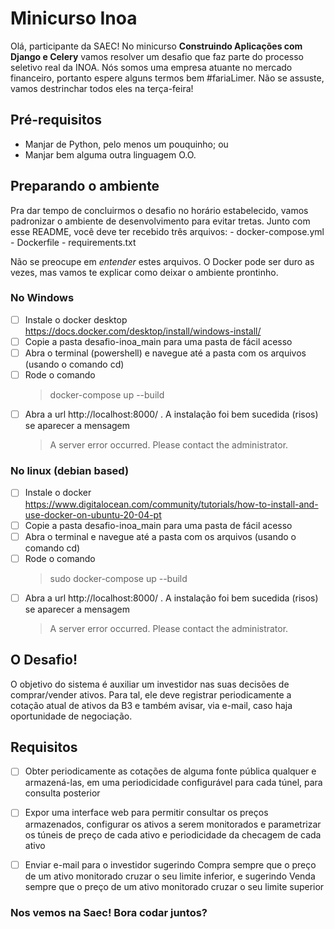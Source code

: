 # Minicurso Inoa 
Olá, participante da SAEC! 
No minicurso **Construindo Aplicações com Django e Celery** vamos resolver um desafio que faz parte do processo seletivo real da INOA. Nós somos uma empresa atuante no mercado financeiro, portanto espere alguns termos bem #fariaLimer. Não se assuste, vamos destrinchar todos eles na terça-feira! 
 
## Pré-requisitos
	 
- Manjar de Python, pelo menos um pouquinho; ou 
- Manjar bem alguma outra linguagem O.O. 


## Preparando o ambiente

Pra dar tempo de concluirmos o desafio no horário estabelecido, vamos padronizar o ambiente de desenvolvimento para evitar tretas. Junto com esse README, você deve ter recebido três arquivos:
	- docker-compose.yml 
	- Dockerfile
	- requirements.txt

Não se preocupe em _entender_ estes arquivos. O Docker pode ser duro as vezes, mas vamos te explicar como deixar o ambiente prontinho. 

### No Windows 

- [ ] Instale o docker desktop https://docs.docker.com/desktop/install/windows-install/
- [ ] Copie a pasta desafio-inoa_main para uma pasta de fácil acesso 
- [ ] Abra o terminal (powershell) e navegue até a pasta com os arquivos (usando o comando cd) 
- [ ] Rode o comando  
	 > docker-compose up --build
- [ ] Abra a url http://localhost:8000/ . A instalação foi bem sucedida (risos) se aparecer a mensagem	
	 > A server error occurred.  Please contact the administrator.

### No linux (debian based) 
- [ ] Instale o docker https://www.digitalocean.com/community/tutorials/how-to-install-and-use-docker-on-ubuntu-20-04-pt
- [ ] Copie a pasta desafio-inoa_main para uma pasta de fácil acesso
- [ ] Abra o terminal  e navegue até a pasta com os arquivos (usando o comando cd) 
- [ ] Rode o comando  
	 > sudo docker-compose up --build
- [ ] Abra a url http://localhost:8000/ . A instalação foi bem sucedida (risos) se aparecer a mensagem	
	 > A server error occurred.  Please contact the administrator.

## O Desafio! 

O objetivo do sistema é auxiliar um investidor nas suas decisões de comprar/vender ativos. Para tal, ele deve registrar periodicamente a cotação atual de ativos da B3 e também avisar, via e-mail, caso haja oportunidade de negociação. 

## Requisitos 

- [ ] Obter periodicamente as cotações de alguma fonte pública qualquer e armazená-las, em uma periodicidade configurável para cada túnel, para consulta posterior

- [ ] Expor uma interface web para permitir consultar os preços armazenados, configurar os ativos a serem monitorados e parametrizar os túneis de preço de cada ativo e periodicidade da checagem de cada ativo

- [ ] Enviar e-mail para o investidor sugerindo Compra sempre que o preço de um ativo monitorado cruzar o seu limite inferior, e sugerindo Venda sempre que o preço de um ativo monitorado cruzar o seu limite superior

### Nos vemos na Saec!  Bora codar juntos?  
